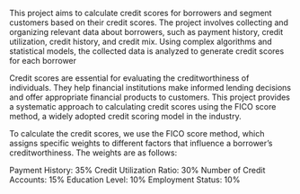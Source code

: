 This project aims to calculate credit scores for borrowers and segment customers based on their credit scores. The project involves collecting and organizing relevant data about borrowers, such as payment history, credit utilization, credit history, and credit mix. Using complex algorithms and statistical models, the collected data is analyzed to generate credit scores for each borrower

Credit scores are essential for evaluating the creditworthiness of individuals. They help financial institutions make informed lending decisions and offer appropriate financial products to customers. This project provides a systematic approach to calculating credit scores using the FICO score method, a widely adopted credit scoring model in the industry.

To calculate the credit scores, we use the FICO score method, which assigns specific weights to different factors that influence a borrower’s creditworthiness. The weights are as follows:

Payment History: 35%
Credit Utilization Ratio: 30%
Number of Credit Accounts: 15%
Education Level: 10%
Employment Status: 10%
